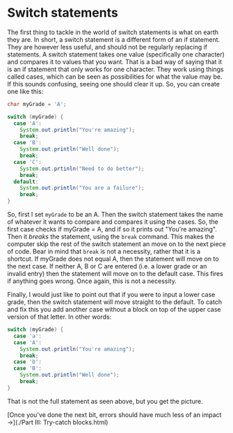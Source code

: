 Switch statements
===

The first thing to tackle in the world of switch statements is what on earth they are. In short, a switch statement is a different form of an if statement. They are however less useful, and should not be regularly replacing if statements. A switch statement takes one value (specifically one character) and compares it to values that you want. That is a bad way of saying that it is an if statement that only works for one character. They work using things called cases, which can be seen as possibilities for what the value may be. If this sounds confusing, seeing one should clear it up. So, you can create one like this:

```java
char myGrade = 'A';

switch (myGrade) {
  case 'A':
    System.out.println("You're amazing");
    break;
  case 'B':
    System.out.println("Well done");
    break;
  case 'C':
    System.out.prtinln("Need to do better");
    break;
  default:
    System.out.println("You are a failure");
    break;
}
```

So, first I set `myGrade` to be an A. Then the switch statement takes the name of whatever it wants to compare and compares it using the cases. So, the first case checks if myGrade = A, and if so it prints out "You're amazing". Then it *breaks* the statement, using the `break` command. This makes the computer skip the rest of the switch statement an move on to the next piece of code. Bear in mind that `break` is not a necessity, rather that it is a shortcut. If myGrade does not equal A, then the statement will move on to the next case. If neither A, B or C are entered (i.e. a lower grade or an invalid entry) then the statement will move on to the default case. This fires if anything goes wrong. Once again, this is not a necessity. 

Finally, I would just like to point out that if you were to input a lower case grade, then the switch statement will move straight to the default. To catch and fix this you add another case without a block on top of the upper case version of that letter. In other words:

```java
switch (myGrade) {
  case 'a':
  case 'A':
    System.out.println("You're amazing");
    break;
  case 'b':
  case 'B':
    System.out.println("Well done");
    break;
}
```

That is not the full statement as seen above, but you get the picture.

[Once you've done the next bit, errors should have much less of an impact &rarr;](./Part III: Try-catch blocks.html)
